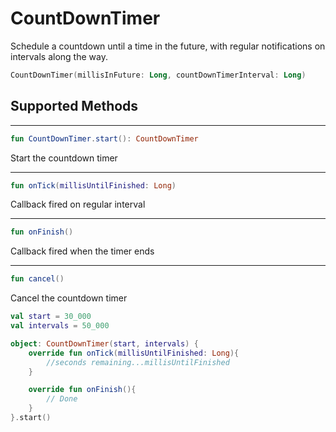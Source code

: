 # CountDownTimer

Schedule a countdown until a time in the future, with regular notifications on intervals along the way.

```kotlin
CountDownTimer(millisInFuture: Long, countDownTimerInterval: Long)
```

## Supported Methods

- - -

```kotlin
fun CountDownTimer.start(): CountDownTimer
```

Start the countdown timer

- - -

```kotlin
fun onTick(millisUntilFinished: Long)
```

Callback fired on regular interval

- - -

```kotlin
fun onFinish()
```

Callback fired when the timer ends

- - - 

```kotlin
fun cancel()
```

Cancel the countdown timer

```kotlin
val start = 30_000
val intervals = 50_000

object: CountDownTimer(start, intervals) {
    override fun onTick(millisUntilFinished: Long){
        //seconds remaining...millisUntilFinished
    }

    override fun onFinish(){
        // Done
    }
}.start()
```